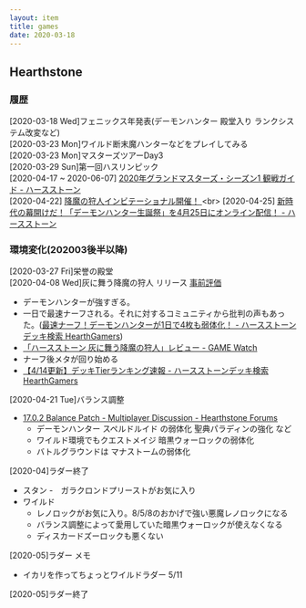 ```yaml
---
layout: item
title: games
date: 2020-03-18
---
```


## Hearthstone
### 履歴
[2020-03-18 Wed]フェニックス年発表(デーモンハンター 殿堂入り ランクシステム改変など)<br>
[2020-03-23 Mon]ワイルド断末魔ハンターなどをプレイしてみる<br>
[2020-03-23 Mon]マスターズツアーDay3<br>
[2020-03-29 Sun]第一回ハスリンピック<br>
[2020-04-17 ~ 2020-06-07] [2020年グランドマスターズ・シーズン1 観戦ガイド - ハースストーン](https://playhearthstone.com/ja-jp/news/23391368/2020-1)<br>
[2020-04-22] [降魔の狩人インビテーショナル開催！ ](https://playhearthstone.com/ja-jp/news/23389389?)<br>
[2020-04-25] [新時代の幕開けだ！「デーモンハンター生誕祭」を4月25日にオンライン配信！ - ハースストーン](https://playhearthstone.com/ja-jp/news/23361080)<br>

### 環境変化(202003後半以降)
[2020-03-27 Fri]栄誉の殿堂<br>
[2020-04-08 Wed]灰に舞う降魔の狩人 リリース <a href="https://kidokun153.github.io\games\hearthstone\ashes-of-outland-review.html"> 事前評価 </a><br>
- デーモンハンターが強すぎる。
- 一日で最速ナーフされる。それに対するコミュニティから批判の声もあった。([最速ナーフ！デーモンハンターが1日で4枚も弱体化！ - ハースストーンデッキ検索 HearthGamers](https://hearthgamers.com/posts/article-2020-04-09))
- [「ハースストーン 灰に舞う降魔の狩人」レビュー - GAME Watch](https://game.watch.impress.co.jp/docs/review/1246548.html)
- ナーフ後メタが回り始める
- [【4/14更新】デッキTierランキング速報 - ハースストーンデッキ検索 HearthGamers](https://archive.is/nR3xV)
  
[2020-04-21 Tue]バランス調整
- [17.0.2 Balance Patch - Multiplayer Discussion - Hearthstone Forums](https://us.forums.blizzard.com/en/hearthstone/t/1702-balance-patch/30521)
  - デーモンハンター スペルドルイド の弱体化 聖典パラディンの強化 など
  - ワイルド環境でもクエストメイジ 暗黒ウォーロックの弱体化
  - バトルグラウンドは マナストームの弱体化

[2020-04]ラダー終了
- スタン
  -　ガラクロンドプリーストがお気に入り 
- ワイルド
  - レノロックがお気に入り。8/5/8のおかげで強い悪魔レノロックになる
  - バランス調整によって愛用していた暗黒ウォーロックが使えなくなる
  - ディスカードズーロックも悪くない

[2020-05]ラダー メモ
- イカリを作ってちょっとワイルドラダー 5/11

[2020-05]ラダー終了
